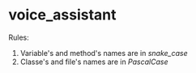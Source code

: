 # voice_assistant
Rules:
  1. Variable's and method's names are in *snake_case*
  2. Classe's and file's names are in *PascalCase*

